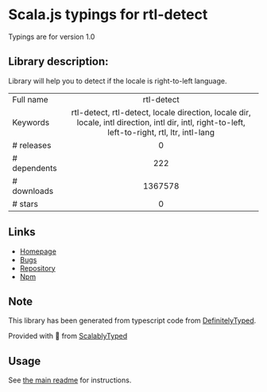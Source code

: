 
# Scala.js typings for rtl-detect

Typings are for version 1.0

## Library description:
Library will help you to detect if the locale is right-to-left language.

|                    |                 |
| ------------------ | :-------------: |
| Full name          | rtl-detect |
| Keywords           | rtl-detect, rtl-detect, locale direction, locale dir, locale, intl direction, intl dir, intl, right-to-left, left-to-right, rtl, ltr, intl-lang |
| # releases         | 0 |
| # dependents       | 222 |
| # downloads        | 1367578 |
| # stars            | 0 |

## Links
- [Homepage](https://github.com/shadiabuhilal/rtl-detect)
- [Bugs](https://github.com/shadiabuhilal/rtl-detect/issues)
- [Repository](https://github.com/shadiabuhilal/rtl-detect)
- [Npm](https://www.npmjs.com/package/rtl-detect)
    


## Note
This library has been generated from typescript code from [DefinitelyTyped](https://definitelytyped.org).

Provided with :purple_heart: from [ScalablyTyped](https://github.com/oyvindberg/ScalablyTyped)

## Usage
See [the main readme](../../readme.md) for instructions.


